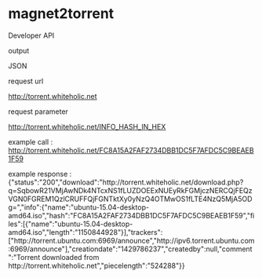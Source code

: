 # magnet2torrent


Developer API 







output

JSON









request url

http://torrent.whiteholic.net









request parameter

http://torrent.whiteholic.net/INFO_HASH_IN_HEX


example call : http://torrent.whiteholic.net/FC8A15A2FAF2734DBB1DC5F7AFDC5C9BEAEB1F59

example response : {"status":"200","download":"http:\/\/torrent.whiteholic.net\/download.php?q=SqbowR21VMjAwNDk4NTcxNS1fLUZDOEExNUEyRkFGMjczNERCQjFEQzVGN0FGREM1QzlCRUFFQjFGNTktXy0yNzQ4OTMwOS1fLTE4NzQ5MjA5ODg=","info":{"name":"ubuntu-15.04-desktop-amd64.iso","hash":"FC8A15A2FAF2734DBB1DC5F7AFDC5C9BEAEB1F59","files":[{"name":"ubuntu-15.04-desktop-amd64.iso","length":"1150844928"}],"trackers":["http:\/\/torrent.ubuntu.com:6969\/announce","http:\/\/ipv6.torrent.ubuntu.com:6969\/announce"],"creationdate":"1429786237","createdby":null,"comment":"Torrent downloaded from http:\/\/torrent.whiteholic.net","piecelength":"524288"}}

